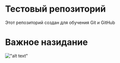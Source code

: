 # Тестовый репозиторий

Этот репозиторий создан для обучения Git и GitHub

# Важное назидание

!["alt text"](https://raw.githubusercontent.com/louim/in-case-of-fire/refs/heads/master/in_case_of_fire.png)
